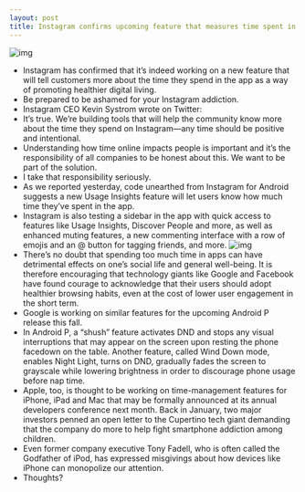 ```yaml
---
layout: post
title: Instagram confirms upcoming feature that measures time spent in the app
---
```

![img](http://media.idownloadblog.com/wp-content/uploads/2018/05/instagram-Usage-Insights-teaser.jpg)
* Instagram has confirmed that it’s indeed working on a new feature that will tell customers more about the time they spend in the app as a way of promoting healthier digital living.
* Be prepared to be ashamed for your Instagram addiction.
* Instagram CEO Kevin Systrom wrote on Twitter:
* It’s true. We’re building tools that will help the community know more about the time they spend on Instagram—any time should be positive and intentional.
* Understanding how time online impacts people is important and it’s the responsibility of all companies to be honest about this. We want to be part of the solution.
* I take that responsibility seriously.
* As we reported yesterday, code unearthed from Instagram for Android suggests a new Usage Insights feature will let users know how much time they’ve spent in the app.
* Instagram is also testing a sidebar in the app with quick access to features like Usage Insights, Discover People and more, as well as enhanced muting features, a new commenting interface with a row of emojis and an @ button for tagging friends, and more.
![img](http://media.idownloadblog.com/wp-content/uploads/2018/05/Instagram-sidebar.jpg)
* There’s no doubt that spending too much time in apps can have detrimental effects on one’s social life and general well-being. It is therefore encouraging that technology giants like Google and Facebook have found courage to acknowledge that their users should adopt healthier browsing habits, even at the cost of lower user engagement in the short term.
* Google is working on similar features for the upcoming Android P release this fall.
* In Android P, a “shush” feature activates DND and stops any visual interruptions that may appear on the screen upon resting the phone facedown on the table. Another feature, called Wind Down mode, enables Night Light, turns on DND, gradually fades the screen to grayscale while lowering brightness in order to discourage phone usage before nap time.
* Apple, too, is thought to be working on time-management features for iPhone, iPad and Mac that may be formally announced at its annual developers conference next month. Back in January, two major investors penned an open letter to the Cupertino tech giant demanding that the company do more to help fight smartphone addiction among children.
* Even former company executive Tony Fadell, who is often called the Godfather of iPod, has expressed misgivings about how devices like iPhone can monopolize our attention.
* Thoughts?

